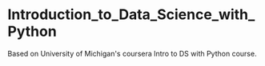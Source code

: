 # Introduction_to_Data_Science_with_Python
Based on University of Michigan's coursera Intro to DS with Python course.
